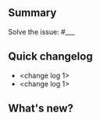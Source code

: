 <!-- Thank you for sending your pull request. But first, have you included
unit tests, and is your code PEP8 conformant? [More details](https://github.com/freqtrade/freqtrade/blob/develop/CONTRIBUTING.md)

Did you use AI to create your changes?
If so, please state it clearly in the PR description (failing to do so may result in your PR being closed).

Also, please do a line by line review of the changes you made before submitting the PR, reverting all unnecessary changes.
-->
## Summary

<!-- Explain in one sentence the goal of this PR -->

Solve the issue: #___

## Quick changelog

- <change log 1>
- <change log 1>

## What's new?

<!-- Explain in details what this PR solve or improve. You can include visuals. -->
